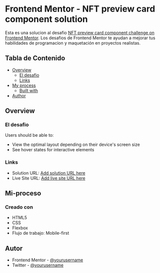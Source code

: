 # Frontend Mentor - NFT preview card component solution

Esta es una solucion al desafio [NFT preview card component challenge on Frontend Mentor](https://www.frontendmentor.io/challenges/nft-preview-card-component-SbdUL_w0U). Los desafios de Frontend Mentor te ayudan a mejorar tus habilidades de programacion y maquetación en proyectos realistas. 

## Tabla de Contenido

- [Overview](#overview)
  - [El desafio](#El-desafio)
  - [Links](#links)
- [My process](#mi-proceso)
  - [Built with](#creado-con)
- [Author](#Autor)

## Overview

### El desafio

Users should be able to:

- View the optimal layout depending on their device's screen size
- See hover states for interactive elements

### Links

- Solution URL: [Add solution URL here](https://your-solution-url.com)
- Live Site URL: [Add live site URL here](https://your-live-site-url.com)

## Mi-proceso

### Creado con

- HTML5
- CSS
- Flexbox
- Flujo de trabajo: Mobile-first

## Autor

- Frontend Mentor - [@yourusername](https://www.frontendmentor.io/profile/yourusername)
- Twitter - [@yourusername](https://www.twitter.com/yourusername)
